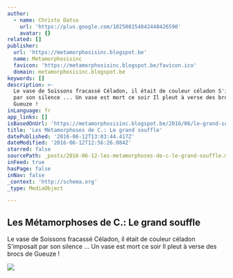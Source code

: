 ```yaml
---
author:
  - name: Christo Datso
    url: 'https://plus.google.com/102508154842448426590'
    avatar: {}
related: []
publisher:
  url: 'https://metamorphosisinc.blogspot.be'
  name: Metamorphosisinc
  favicon: 'https://metamorphosisinc.blogspot.be/favicon.ico'
  domain: metamorphosisinc.blogspot.be
keywords: []
description: >-
  Le vase de Soissons fracassé Céladon, il était de couleur céladon S'imposait
  par son silence ... Un vase est mort ce soir Il pleut à verse des brocs de
  Gueuze !
inLanguage: fr
app_links: []
isBasedOnUrl: 'https://metamorphosisinc.blogspot.be/2016/06/le-grand-souffle.html'
title: 'Les Métamorphoses de C.: Le grand souffle'
datePublished: '2016-06-12T13:03:44.417Z'
dateModified: '2016-06-12T12:56:26.084Z'
starred: false
sourcePath: _posts/2016-06-12-les-metamorphoses-de-c-le-grand-souffle.md
inFeed: true
hasPage: false
inNav: false
_context: 'http://schema.org'
_type: MediaObject

---
```

<article style=""><h1>Les Métamorphoses de C.: Le grand souffle</h1><p>Le vase de Soissons fracassé Céladon, il était de couleur céladon S'imposait par son silence ... Un vase est mort ce soir Il pleut à verse des brocs de Gueuze !</p><img src="https://3.bp.blogspot.com/-Ebc1rI3PmjU/V03BjJOyBwI/AAAAAAAAbsg/AS_tC1zlYY4k8t_7exT_kUpCRHjXGqUPQCLcB/w1200-h630-p-nu/109914658.jpg" /></article>